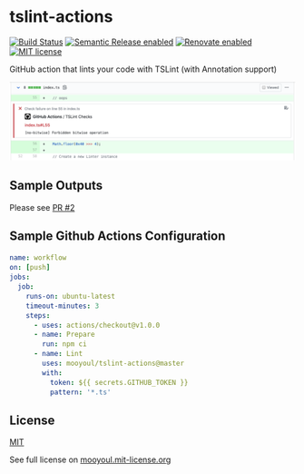 # tslint-actions

[![Build Status](https://github.com/mooyoul/chai-image/workflows/workflow/badge.svg)](https://github.com/mooyoul/chai-image/actions)
[![Semantic Release enabled](https://img.shields.io/badge/%20%20%F0%9F%93%A6%F0%9F%9A%80-semantic--release-e10079.svg)](https://github.com/semantic-release/semantic-release)
[![Renovate enabled](https://img.shields.io/badge/renovate-enabled-brightgreen.svg)](https://renovatebot.com/)
[![MIT license](http://img.shields.io/badge/license-MIT-blue.svg)](http://mooyoul.mit-license.org/)

GitHub action that lints your code with TSLint (with Annotation support)

![Example](example.png)


## Sample Outputs

Please see [PR #2](https://github.com/mooyoul/tslint-actions/pull/2/files)

## Sample Github Actions Configuration 

```yaml
name: workflow
on: [push]
jobs:
  job:
    runs-on: ubuntu-latest
    timeout-minutes: 3
    steps:
      - uses: actions/checkout@v1.0.0
      - name: Prepare
        run: npm ci
      - name: Lint
        uses: mooyoul/tslint-actions@master
        with:
          token: ${{ secrets.GITHUB_TOKEN }}
          pattern: '*.ts'
```

## License
[MIT](LICENSE)

See full license on [mooyoul.mit-license.org](http://mooyoul.mit-license.org/)

